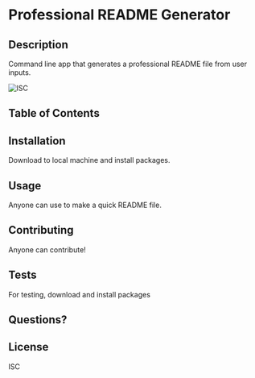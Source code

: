 # Professional README Generator

## Description
Command line app that generates a professional README file from user inputs.

![ISC](https://img.shields.io/static/v1?label=license&message=ISC&color=green)

## Table of Contents

## Installation
Download to local machine and install packages.

## Usage
Anyone can use to make a quick README file.

## Contributing
Anyone can contribute!

## Tests
For testing, download and install packages

## Questions?

## License
ISC
